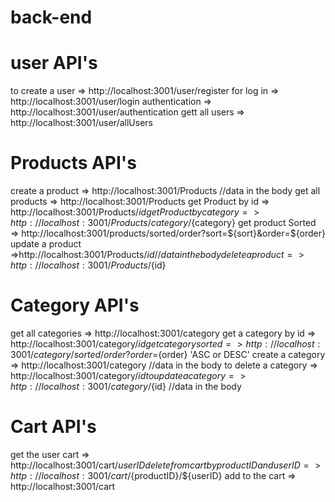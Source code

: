 # back-end

# user API's

to create a user => http://localhost:3001/user/register
for log in => http://localhost:3001/user/login
authentication => http://localhost:3001/user/authentication
gett all users => http://localhost:3001/user/allUsers

# Products API's

create a product => http://localhost:3001/Products //data in the body
get all products => http://localhost:3001/Products
get Product by id => http://localhost:3001/Products/${id}
get Product by category => http://localhost:3001/Products/category/${category}
get product Sorted => http://localhost:3001/products/sorted/order?sort=${sort}&order=${order}
update a product =>http://localhost:3001/Products/${id} //data in the body
delete a product => http://localhost:3001/Products/${id}

# Category API's

get all categories => http://localhost:3001/category
get a category by id => http://localhost:3001/category/${id}
get category sorted => http://localhost:3001/category/sorted/order?order=${order} 'ASC or DESC'
create a category => http://localhost:3001/category //data in the body
to delete a category => http://localhost:3001/category/${id}
to update a category => http://localhost:3001/category/${id} //data in the body

# Cart API's

get the user cart => http://localhost:3001/cart/${userID}
delete from cart by productID and userID => http://localhost:3001/cart/${productID}/${userID}
add to the cart => http://localhost:3001/cart
